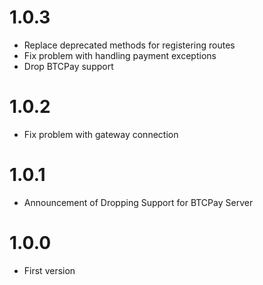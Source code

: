 # 1.0.3

- Replace deprecated methods for registering routes
- Fix problem with handling payment exceptions
- Drop BTCPay support

# 1.0.2

- Fix problem with gateway connection

# 1.0.1

- Announcement of Dropping Support for BTCPay Server

# 1.0.0

- First version
